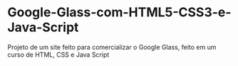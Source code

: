 # Google-Glass-com-HTML5-CSS3-e-Java-Script
Projeto de um site feito para comercializar o Google Glass, feito em um curso de HTML, CSS e Java Script
